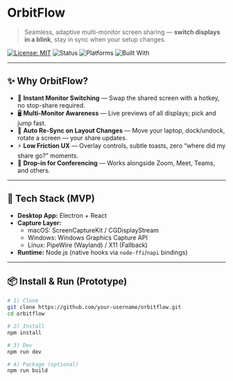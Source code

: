 # OrbitFlow

> Seamless, adaptive multi-monitor screen sharing — **switch displays in a blink**, stay in sync when your setup changes.

[![License: MIT](https://img.shields.io/badge/License-MIT-blue.svg)](#license)
![Status](https://img.shields.io/badge/status-MVP-green)
![Platforms](https://img.shields.io/badge/platforms-macOS%20%7C%20Windows%20%7C%20Linux-lightgrey)
![Built With](https://img.shields.io/badge/built%20with-Electron%20%7C%20React%20%7C%20Node.js-informational)

---

## ✨ Why OrbitFlow?
- 🔄 **Instant Monitor Switching** — Swap the shared screen with a hotkey, no stop-share required.
- 🖥 **Multi-Monitor Awareness** — Live previews of all displays; pick and jump fast.
- 🧭 **Auto Re-Sync on Layout Changes** — Move your laptop, dock/undock, rotate a screen — your share updates.
- ⚡ **Low Friction UX** — Overlay controls, subtle toasts, zero “where did my share go?” moments.
- 🔌 **Drop-in for Conferencing** — Works alongside Zoom, Meet, Teams, and others.

---

## 🧰 Tech Stack (MVP)
- **Desktop App:** Electron + React  
- **Capture Layer:**  
  - macOS: ScreenCaptureKit / CGDisplayStream  
  - Windows: Windows Graphics Capture API  
  - Linux: PipeWire (Wayland) / X11 (Fallback)  
- **Runtime:** Node.js (native hooks via `node-ffi`/`napi` bindings)

---

## 📦 Install & Run (Prototype)

```bash
# 1) Clone
git clone https://github.com/your-username/orbitflow.git
cd orbitflow

# 2) Install
npm install

# 3) Dev
npm run dev

# 4) Package (optional)
npm run build
